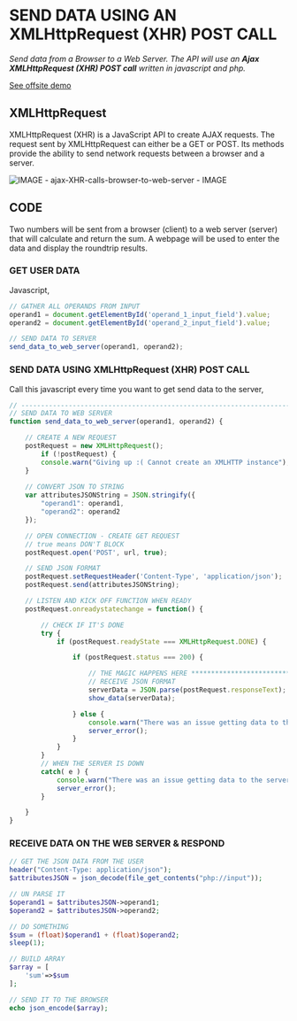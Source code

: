 # SEND DATA USING AN XMLHttpRequest (XHR) POST CALL

_Send data from a Browser to a Web Server.
The API will use an **Ajax XMLHttpRequest (XHR) POST call**
written in javascript and php._
  
[See offsite demo](http://www.jeffdecola.com/my-frontend-and-backend-api-examples/index.php?page=ajax-XHR-calls-browser-to-web-server)

## XMLHttpRequest

XMLHttpRequest (XHR) is a JavaScript API to create AJAX requests.
The request sent by XMLHttpRequest can either be a GET or POST.
Its methods provide the ability to send network requests between a
browser and a server.

![IMAGE - ajax-XHR-calls-browser-to-web-server - IMAGE](../../../docs/pics/ajax-XHR-calls-browser-to-web-server.jpg)

## CODE

Two numbers will be
sent from a browser (client)
to a web server (server)
that will calculate
and return the sum.
A webpage will be used to
enter the data and
display the roundtrip results.

### GET USER DATA

Javascript,

```js
// GATHER ALL OPERANDS FROM INPUT 
operand1 = document.getElementById('operand_1_input_field').value;
operand2 = document.getElementById('operand_2_input_field').value;

// SEND DATA TO SERVER
send_data_to_web_server(operand1, operand2);
```

### SEND DATA USING XMLHttpRequest (XHR) POST CALL

Call this javascript every time you want to get send data to the server,

```js
// -----------------------------------------------------------------------------------------------------------------------
// SEND DATA TO WEB SERVER
function send_data_to_web_server(operand1, operand2) {

    // CREATE A NEW REQUEST
    postRequest = new XMLHttpRequest();
        if (!postRequest) {
        console.warn("Giving up :( Cannot create an XMLHTTP instance");
    }
    
    // CONVERT JSON TO STRING
    var attributesJSONString = JSON.stringify({ 
        "operand1": operand1,
        "operand2": operand2
    });

    // OPEN CONNECTION - CREATE GET REQUEST
    // true means DON'T BLOCK
    postRequest.open('POST', url, true);

    // SEND JSON FORMAT
    postRequest.setRequestHeader('Content-Type', 'application/json');
    postRequest.send(attributesJSONString);

    // LISTEN AND KICK OFF FUNCTION WHEN READY
    postRequest.onreadystatechange = function() {

        // CHECK IF IT'S DONE
        try {
            if (postRequest.readyState === XMLHttpRequest.DONE) {

                if (postRequest.status === 200) {

                    // THE MAGIC HAPPENS HERE *******************************************
                    // RECEIVE JSON FORMAT
                    serverData = JSON.parse(postRequest.responseText);
                    show_data(serverData);

                } else {
                    console.warn("There was an issue getting data to the server");
                    server_error();
                }
            }
        }
        // WHEN THE SERVER IS DOWN
        catch( e ) {
            console.warn("There was an issue getting data to the server: Caught Server Exception:" + e.description);
            server_error();
        }

    }
}
```

### RECEIVE DATA ON THE WEB SERVER & RESPOND

```php
// GET THE JSON DATA FROM THE USER
header("Content-Type: application/json");
$attributesJSON = json_decode(file_get_contents("php://input"));

// UN PARSE IT
$operand1 = $attributesJSON->operand1;
$operand2 = $attributesJSON->operand2;

// DO SOMETHING
$sum = (float)$operand1 + (float)$operand2;
sleep(1);

// BUILD ARRAY
$array = [
    'sum'=>$sum
];

// SEND IT TO THE BROWSER
echo json_encode($array);
```
